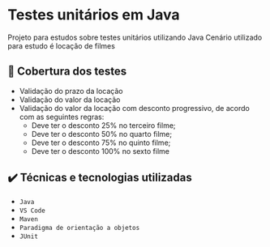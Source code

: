 # Testes unitários em Java

Projeto para estudos sobre testes unitários utilizando Java
Cenário utilizado para estudo é locação de filmes


## :hammer: Cobertura dos testes

- Validação do prazo da locação
- Validação do valor da locação
- Validação do valor da locação com desconto progressivo, de acordo com as seguintes regras:
  - Deve ter o desconto 25% no terceiro filme;
  - Deve ter o desconto 50% no quarto filme;
  - Deve ter o desconto 75% no quinto filme;
  - Deve ter o desconto 100% no sexto filme


## ✔️ Técnicas e tecnologias utilizadas

- ``Java``
- ``VS Code``
- ``Maven``
- ``Paradigma de orientação a objetos``
- ``JUnit``

